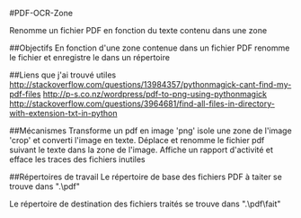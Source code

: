 #PDF-OCR-Zone

Renomme un fichier PDF en fonction du texte contenu dans une zone

##Objectifs
En fonction d'une zone contenue dans un fichier PDF renomme le fichier et enregistre le dans un répertoire

##Liens que j'ai trouvé utiles
http://stackoverflow.com/questions/13984357/pythonmagick-cant-find-my-pdf-files
http://p-s.co.nz/wordpress/pdf-to-png-using-pythonmagick
http://stackoverflow.com/questions/3964681/find-all-files-in-directory-with-extension-txt-in-python

##Mécanismes
Transforme un pdf en image 'png' isole une zone de l'image 'crop' et converti l'image en texte. Déplace et renomme le fichier pdf suivant le texte dans la zone de l'image. Affiche un rapport d'activité et efface les traces des fichiers inutiles

##Répertoires de travail
Le répertoire de base des fichiers PDF à taiter se trouve dans ".\pdf"

Le répertoire de destination des fichiers traités se trouve dans ".\pdf\fait"

